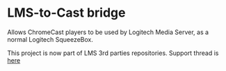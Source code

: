 # LMS-to-Cast bridge
Allows ChromeCast players to be used by Logitech Media Server, as a normal Logitech SqueezeBox. 

This project is now part of LMS 3rd parties repositories. Support thread is [here](https://forums.slimdevices.com/showthread.php?104614-Announce-CastBridge-integrate-Chromecast-players-with-LMS-(squeeze2cast))
